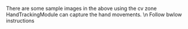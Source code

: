There are some sample images in the above using the cv zone HandTrackingModule can capture the hand movements. \n
Follow bwlow instructions

